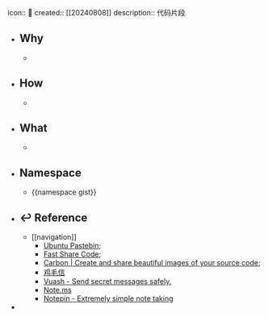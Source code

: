 icon:: 📄
created:: [[20240808]]
description:: 代码片段

- ## Why
  -
- ## How
  -
- ## What
  -
- ## Namespace
  - {{namespace gist}}
- ## ↩ Reference
  - [[navigation]]
    - [Ubuntu Pastebin](https://paste.ubuntu.com/);
    - [Fast Share Code](https://app.niucodata.com/share);
    - [Carbon | Create and share beautiful images of your source code](https://carbon.now.sh/);
    - [鸡毛信](https://cmd.im/)
    - [Vuash - Send secret messages safely.](https://www.vua.sh/)
    - [Note.ms](https://note.ms/othw)
    - [Notepin - Extremely simple note taking](https://notepin.co/)
-
